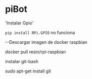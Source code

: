 # piBot

'Instalar Gpio'

``pip install RPi.GPIO`` no funciona

--Descargar imagen de docker raspbian

docker pull resin/rpi-raspbian

instalar git-bash

sudo apt-get install git
